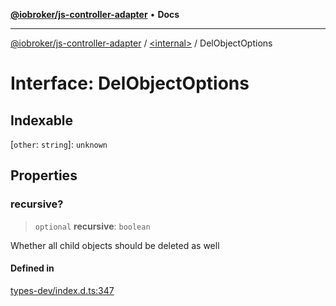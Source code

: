 [**@iobroker/js-controller-adapter**](../../README.md) • **Docs**

***

[@iobroker/js-controller-adapter](../../globals.md) / [\<internal\>](../README.md) / DelObjectOptions

# Interface: DelObjectOptions

## Indexable

 \[`other`: `string`\]: `unknown`

## Properties

### recursive?

> `optional` **recursive**: `boolean`

Whether all child objects should be deleted as well

#### Defined in

[types-dev/index.d.ts:347](https://github.com/ioBroker/ioBroker.js-controller/blob/6c3a3884e29c4b6f03de102d699f9813dd546c7d/packages/types-dev/index.d.ts#L347)
